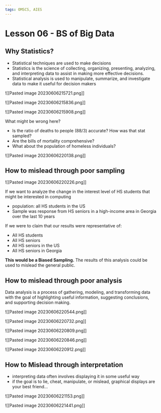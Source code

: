 ```yaml
---
tags: OMSCS, AIES
---
```

# Lesson 06 - BS of Big Data

## Why Statistics?
- Statistical techniques are used to make decisions
- Statistics is the science of collecting, organizing, presenting, analyzing, and interpreting data to assist in making more effective decisions.
- Statistical analysis is used to manipulate, summarize, and investigate data to make it useful for decision makers

![[Pasted image 20230606215721.png]]

![[Pasted image 20230606215836.png]]

![[Pasted image 20230606215908.png]]

What might be wrong here?
- Is the ratio of deaths to people (88/3) accurate? How was that stat sampled?
- Are the bills of mortality comprehensive?
- What about the population of homeless individuals?

![[Pasted image 20230606220138.png]]

## How to mislead through poor sampling
![[Pasted image 20230606220226.png]]

If we want to analyze the change in the interest level of HS students that might be interested in computing

- population: all HS students in the US
- Sample was response from HS seniors in a high-income area in Georgia over the last 10 years

If we were to claim that our results were representative of:
- All HS students
- All HS seniors
- All HS seniors in the US
- All HS seniors in Georgia

**This would be a Biased Sampling.** The results of this analysis could be used to mislead the general public.

## How to mislead through poor analysis
Data analysis is a process of gathering, modeling, and transforming data with the goal of highlighting useful information, suggesting conclusions, and supporting decision making.

![[Pasted image 20230606220544.png]]

![[Pasted image 20230606220732.png]]

![[Pasted image 20230606220809.png]]

![[Pasted image 20230606220846.png]]

![[Pasted image 20230606220912.png]]

## How to Mislead through interpretation
- interpreting data often involves displaying it in some useful way
- if the goal is to lie, cheat, manipulate, or mislead, graphical displays are your best friend...

![[Pasted image 20230606221153.png]]

![[Pasted image 20230606221441.png]]

